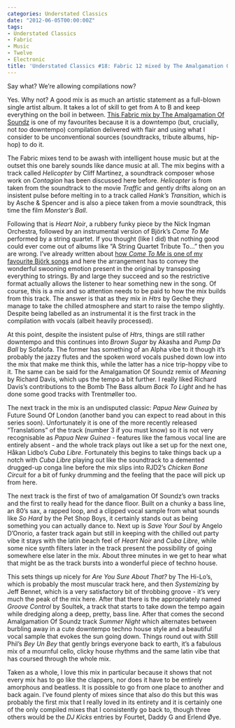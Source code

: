 ```yaml
---
categories: Understated Classics
date: "2012-06-05T00:00:00Z"
tags:
- Understated Classics
- Fabric
- Music
- Twelve
- Electronic
title: 'Understated Classics #18: Fabric 12 mixed by The Amalgamation Of Soundz'
---
```


Say what? We’re allowing compilations now?

Yes. Why not? A good mix is as much an artistic statement as a full-blown single artist album. It takes a lot of skill to get from A to B and keep everything on the boil in between. [This Fabric mix by The Amalgamation Of Soundz](http://www.fabriclondon.com/store/catalog/product/view/id/30/s/fabric-12/categories/8/) is one of my favourites because it is a downtempo (but, crucially, not _too_ downtempo) compilation delivered with flair and using what I consider to be unconventional sources (soundtracks, tribute albums, hip-hop) to do it.

The Fabric mixes tend to be awash with intelligent house music but at the outset this one barely sounds like dance music at all. The mix begins with a track called _Helicopter_ by Cliff Martinez, a soundtrack composer whose work on _Contagion_ has been discussed here before. _Helicopter_ is from taken from the soundtrack to the movie _Traffic_ and gently drifts along on an insistent pulse before melting in to a track called _Hank’s Transition_, which is by Asche & Spencer and is also a piece taken from a movie soundtrack, this time the film _Monster’s Ball_.

Following that is _Heart Noir_, a rubbery funky piece by the Nick Ingman Orchestra, followed by an instrumental version of Björk’s _Come To Me_ performed by a string quartet. If you thought (like I did) that nothing good could ever come out of albums like “A String Quartet Tribute To…” then you are wrong. I’ve already written about [how _Come To Me_ is one of my favourite Björk songs](uc15) and here the arrangement has to convey the wonderful swooning emotion present in the original by transposing everything to strings. By and large they succeed and so the restrictive format actually allows the listener to hear something new in the song. Of course, this is a mix and so attention needs to be paid to how the mix builds from this track. The answer is that as they mix in _Htrs_ by Geche they manage to take the chilled atmosphere and start to raise the tempo slightly. Despite being labelled as an instrumental it is the first track in the compilation with vocals (albeit heavily processed).

At this point, despite the insistent pulse of _Htrs_, things are still rather downtempo and this continues into _Brown Sugar_ by Akasha and _Pump Da Ball_ by Sofalofa. The former has something of an Alpha vibe to it though it’s probably the jazzy flutes and the spoken word vocals pushed down low into the mix that make me think this, while the latter has a nice trip-hoppy vibe to it. The same can be said for the Amalgamation Of Soundz remix of _Meaning_ by Richard Davis, which ups the tempo a bit further. I really liked Richard Davis’s contributions to the Bomb The Bass album _Back To Light_ and he has done some good tracks with Trentmøller too.

The next track in the mix is an undisputed classic: _Papua New Guinea_ by Future Sound Of London (another band you can expect to read about in this series soon). Unfortunately it is one of the more recently released “Translations” of the track (number 3 if you must know) so it is not very recognisable as _Papua New Guinea_ - features like the famous vocal line are entirely absent - and the whole track plays out like a set up for the next one, Håkan Lidbo’s _Cuba Libre_. Fortunately this begins to take things back up a notch with _Cuba Libre_ playing out like the soundtrack to a demented drugged-up conga line before the mix slips into RJD2’s _Chicken Bone Circuit_ for a bit of funky drumming and the feeling that the pace will pick up from here.

The next track is the first of two of amalgamation Of Soundz’s own tracks and the first to really head for the dance floor. Built on a chunky a bass line, an 80’s sax, a rapped loop, and a clipped vocal sample from what sounds like _So Hard_ by the Pet Shop Boys, it certainly stands out as being something you can actually dance to. Next up is _Save Your Soul_ by Angelo D’Onorio, a faster track again but still in keeping with the chilled out party vibe it stays with the latin beach feel of _Heart Noir_ and _Cuba Libre_, while some nice synth filters later in the track present the possibility of going somewhere else later in the mix. About three minutes in we get to hear what that might be as the track bursts into a wonderful piece of techno house.

This sets things up nicely for _Are You Sure About That?_ by The Hi-Lo’s, which is probably the most muscular track here, and then _Systemizing_ by Jeff Bennet, which is a very satisfactory bit of throbbing groove - it’s very much the peak of the mix here. After that there is the appropriately named _Groove Control_ by Soultek, a track that starts to take down the tempo again while dredging along a deep, pretty, bass line. After that comes the second Amalgamation Of Soundz track _Summer Night_ which alternates between burbling away in a cute downtempo techno house style and a beautiful vocal sample that evokes the sun going down. Things round out with Still Phil’s _Bey Un Bey_ that gently brings everyone back to earth, it’s a fabulous mix of a mournful cello, clicky house rhythms and the same latin vibe that has coursed through the whole mix.

Taken as a whole, I love this mix in particular because it shows that not every mix has to go like the clappers, nor does it  have to be entirely amorphous and beatless. It is possible to go from one place to another and back again. I’ve found plenty of mixes since that also do this but this was probably the first mix that I really loved in its entirety and it is certainly one of the only compiled mixes that I consistently go back to, though three others would be the _DJ Kicks_ entries by Fourtet, Daddy G and Erlend Øye.